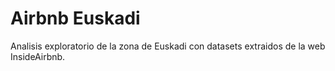 # Airbnb Euskadi
 Analisis exploratorio de la zona de Euskadi con datasets extraidos de la web InsideAirbnb.
